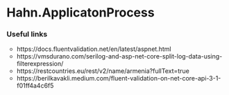# Hahn.ApplicatonProcess

### Useful links
<ul type="circle">
  <li>https://docs.fluentvalidation.net/en/latest/aspnet.html</li>
  <li>https://vmsdurano.com/serilog-and-asp-net-core-split-log-data-using-filterexpression/</li>  
  <li>https://restcountries.eu/rest/v2/name/armenia?fullText=true</li>
  <li>https://berilkavakli.medium.com/fluent-validation-on-net-core-api-3-1-f01ff4a4c6f5</li>
</ul>
